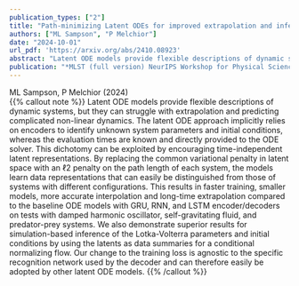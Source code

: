 ```yaml
---
publication_types: ["2"]
title: "Path-minimizing Latent ODEs for improved extrapolation and inference"
authors: ["ML Sampson", "P Melchior"]
date: "2024-10-01"
url_pdf: 'https://arxiv.org/abs/2410.08923'
abstract: "Latent ODE models provide flexible descriptions of dynamic systems, but they can struggle with extrapolation and predicting complicated non-linear dynamics. The latent ODE approach implicitly relies on encoders to identify unknown system parameters and initial conditions, whereas the evaluation times are known and directly provided to the ODE solver. This dichotomy can be exploited by encouraging time-independent latent representations. By replacing the common variational penalty in latent space with an ℓ2 penalty on the path length of each system, the models learn data representations that can easily be distinguished from those of systems with different configurations. This results in faster training, smaller models, more accurate interpolation and long-time extrapolation compared to the baseline ODE models with GRU, RNN, and LSTM encoder/decoders on tests with damped harmonic oscillator, self-gravitating fluid, and predator-prey systems. We also demonstrate superior results for simulation-based inference of the Lotka-Volterra parameters and initial conditions by using the latents as data summaries for a conditional normalizing flow. Our change to the training loss is agnostic to the specific recognition network used by the decoder and can therefore easily be adopted by other latent ODE models."
publication: "*MLST (full version) NeurIPS Workshop for Physical Sciences*"
---
```

ML Sampson, P Melchior (2024) \
{{% callout note %}}
Latent ODE models provide flexible descriptions of dynamic systems, but they can struggle with extrapolation and predicting complicated non-linear dynamics. The latent ODE approach implicitly relies on encoders to identify unknown system parameters and initial conditions, whereas the evaluation times are known and directly provided to the ODE solver. This dichotomy can be exploited by encouraging time-independent latent representations. By replacing the common variational penalty in latent space with an ℓ2 penalty on the path length of each system, the models learn data representations that can easily be distinguished from those of systems with different configurations. This results in faster training, smaller models, more accurate interpolation and long-time extrapolation compared to the baseline ODE models with GRU, RNN, and LSTM encoder/decoders on tests with damped harmonic oscillator, self-gravitating fluid, and predator-prey systems. We also demonstrate superior results for simulation-based inference of the Lotka-Volterra parameters and initial conditions by using the latents as data summaries for a conditional normalizing flow. Our change to the training loss is agnostic to the specific recognition network used by the decoder and can therefore easily be adopted by other latent ODE models.
{{% /callout %}}
